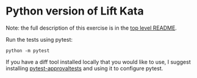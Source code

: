 Python version of Lift Kata
============================

Note: the full description of this exercise is in the [top level README](https://github.com/emilybache/Lift-Kata).

Run the tests using pytest:

	python -m pytest

If you have a diff tool installed locally that you would like to use, I suggest installing [pytest-approvaltests](https://pypi.org/project/pytest-approvaltests/) and using it to configure pytest.
